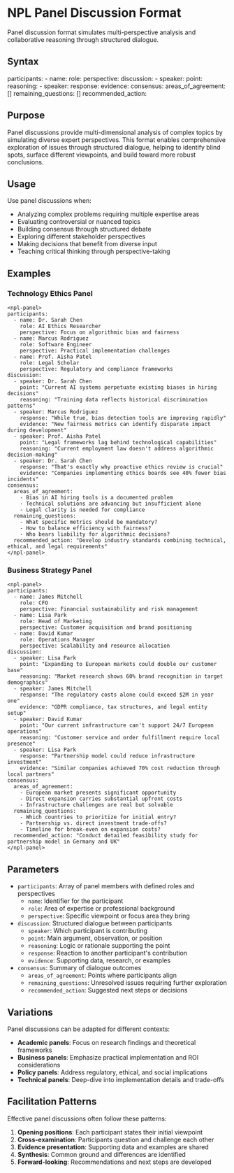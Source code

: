 # NPL Panel Discussion Format
Panel discussion format simulates multi-perspective analysis and collaborative reasoning through structured dialogue.

## Syntax
<npl-panel>
participants:
  - name: <participant_name>
    role: <expertise_area>
    perspective: <viewpoint_description>
discussion:
  - speaker: <participant_name>
    point: <main_argument_or_observation>
    reasoning: <supporting_logic>
  - speaker: <participant_name>
    response: <reaction_or_counterpoint>
    evidence: <supporting_data>
consensus:
  areas_of_agreement: [<agreed_points>]
  remaining_questions: [<unresolved_issues>]
  recommended_action: <suggested_next_steps>
</npl-panel>

## Purpose
Panel discussions provide multi-dimensional analysis of complex topics by simulating diverse expert perspectives. This format enables comprehensive exploration of issues through structured dialogue, helping to identify blind spots, surface different viewpoints, and build toward more robust conclusions.

## Usage
Use panel discussions when:
- Analyzing complex problems requiring multiple expertise areas
- Evaluating controversial or nuanced topics
- Building consensus through structured debate
- Exploring different stakeholder perspectives
- Making decisions that benefit from diverse input
- Teaching critical thinking through perspective-taking

## Examples

### Technology Ethics Panel
```example
<npl-panel>
participants:
  - name: Dr. Sarah Chen
    role: AI Ethics Researcher
    perspective: Focus on algorithmic bias and fairness
  - name: Marcus Rodriguez
    role: Software Engineer
    perspective: Practical implementation challenges
  - name: Prof. Aisha Patel
    role: Legal Scholar
    perspective: Regulatory and compliance frameworks
discussion:
  - speaker: Dr. Sarah Chen
    point: "Current AI systems perpetuate existing biases in hiring decisions"
    reasoning: "Training data reflects historical discrimination patterns"
  - speaker: Marcus Rodriguez
    response: "While true, bias detection tools are improving rapidly"
    evidence: "New fairness metrics can identify disparate impact during development"
  - speaker: Prof. Aisha Patel
    point: "Legal frameworks lag behind technological capabilities"
    reasoning: "Current employment law doesn't address algorithmic decision-making"
  - speaker: Dr. Sarah Chen
    response: "That's exactly why proactive ethics review is crucial"
    evidence: "Companies implementing ethics boards see 40% fewer bias incidents"
consensus:
  areas_of_agreement: 
    - Bias in AI hiring tools is a documented problem
    - Technical solutions are advancing but insufficient alone
    - Legal clarity is needed for compliance
  remaining_questions:
    - What specific metrics should be mandatory?
    - How to balance efficiency with fairness?
    - Who bears liability for algorithmic decisions?
  recommended_action: "Develop industry standards combining technical, ethical, and legal requirements"
</npl-panel>
```

### Business Strategy Panel
```example
<npl-panel>
participants:
  - name: James Mitchell
    role: CFO
    perspective: Financial sustainability and risk management
  - name: Lisa Park
    role: Head of Marketing
    perspective: Customer acquisition and brand positioning
  - name: David Kumar
    role: Operations Manager
    perspective: Scalability and resource allocation
discussion:
  - speaker: Lisa Park
    point: "Expanding to European markets could double our customer base"
    reasoning: "Market research shows 60% brand recognition in target demographics"
  - speaker: James Mitchell
    response: "The regulatory costs alone could exceed $2M in year one"
    evidence: "GDPR compliance, tax structures, and legal entity setup"
  - speaker: David Kumar
    point: "Our current infrastructure can't support 24/7 European operations"
    reasoning: "Customer service and order fulfillment require local presence"
  - speaker: Lisa Park
    response: "Partnership model could reduce infrastructure investment"
    evidence: "Similar companies achieved 70% cost reduction through local partners"
consensus:
  areas_of_agreement:
    - European market presents significant opportunity
    - Direct expansion carries substantial upfront costs
    - Infrastructure challenges are real but solvable
  remaining_questions:
    - Which countries to prioritize for initial entry?
    - Partnership vs. direct investment trade-offs?
    - Timeline for break-even on expansion costs?
  recommended_action: "Conduct detailed feasibility study for partnership model in Germany and UK"
</npl-panel>
```

## Parameters
- `participants`: Array of panel members with defined roles and perspectives
  - `name`: Identifier for the participant
  - `role`: Area of expertise or professional background
  - `perspective`: Specific viewpoint or focus area they bring
- `discussion`: Structured dialogue between participants
  - `speaker`: Which participant is contributing
  - `point`: Main argument, observation, or position
  - `reasoning`: Logic or rationale supporting the point
  - `response`: Reaction to another participant's contribution
  - `evidence`: Supporting data, research, or examples
- `consensus`: Summary of dialogue outcomes
  - `areas_of_agreement`: Points where participants align
  - `remaining_questions`: Unresolved issues requiring further exploration
  - `recommended_action`: Suggested next steps or decisions

## Variations
Panel discussions can be adapted for different contexts:
- **Academic panels**: Focus on research findings and theoretical frameworks
- **Business panels**: Emphasize practical implementation and ROI considerations
- **Policy panels**: Address regulatory, ethical, and social implications
- **Technical panels**: Deep-dive into implementation details and trade-offs

## Facilitation Patterns
Effective panel discussions often follow these patterns:
1. **Opening positions**: Each participant states their initial viewpoint
2. **Cross-examination**: Participants question and challenge each other
3. **Evidence presentation**: Supporting data and examples are shared
4. **Synthesis**: Common ground and differences are identified
5. **Forward-looking**: Recommendations and next steps are developed
